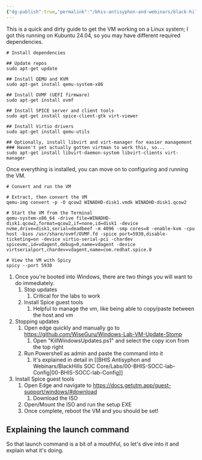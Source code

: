 ```yaml
---
{"dg-publish":true,"permalink":"/bhis-antisyphon-and-webinars/black-hills-soc-core/labs/01-bhis-socc-lab-linux-host-config/"}
---
```



This is a quick and dirty guide to get the VM working on a Linux system; I got this running on Kubuntu 24.04, so you may have different required dependencies.

```shell
# Install dependencies

## Update repos
sudo apt-get update

## Install QEMU and KVM
sudo apt-get install qemu-system-x86

## Install OVMF (UEFI firmware)
sudo apt-get install ovmf

## Install SPICE server and client tools
sudo apt-get install spice-client-gtk virt-viewer

## Install Virtio drivers
sudo apt-get install qemu-utils

## Optionally, install libvirt and virt-manager for easier management
### Haven't yet actually gotten virtman to work this, so...
sudo apt-get install libvirt-daemon-system libvirt-clients virt-manager
```

Once everything is installed, you can move on to configuring and running the VM.

```shell
# Convert and run the VM

# Extract, then convert the VM
qemu-img convert -p -O qcow2 WINADHD-disk1.vmdk WINADHD-disk1.qcow2

# Start the VM from the Terminal
qemu-system-x86_64 -drive file=WINADHD-disk1.qcow2,format=qcow2,if=none,id=disk1 -device nvme,drive=disk1,serial=deadbeef -m 4096 -smp cores=8 -enable-kvm -cpu host -bios /usr/share/ovmf/OVMF.fd -spice port=5930,disable-ticketing=on -device virtio-serial-pci -chardev spicevmc,id=vdagent,debug=0,name=vdagent -device virtserialport,chardev=vdagent,name=com.redhat.spice.0

# View the VM with Spicy
spicy --port 5930
```

1. Once you're booted into Windows, there are two things you will want to do immediately.
	1. Stop updates
		1. Critical for the labs to work
	2. Install Spice guest tools
		1. Helpful to manage the vm, like being able to copy/paste between the host and vm
2. Stopping updates
	1. Open edge quickly and manually go to https://github.com/WiseGuru/Windows-Lab-VM-Update-Stomp
		1. Open "KillWindowsUpdates.ps1" and select the copy icon from the top right
	2. Run Powershell as admin and paste the command into it
		1. It's explained in detail in [[BHIS Antisyphon and Webinars/BlackHills SOC Core/Labs/00-BHIS-SOCC-lab-Config\|00-BHIS-SOCC-lab-Config]]
3. Install Spice guest tools
	1. Open Edge and navigate to https://docs.getutm.app/guest-support/windows/#download
		1. Download the ISO
	2. Open/Mount the ISO and run the setup EXE
	3. Once complete, reboot the VM and you should be set!

## Explaining the launch command
So that launch command is a bit of a mouthful, so let's dive into it and explain what it's doing.

